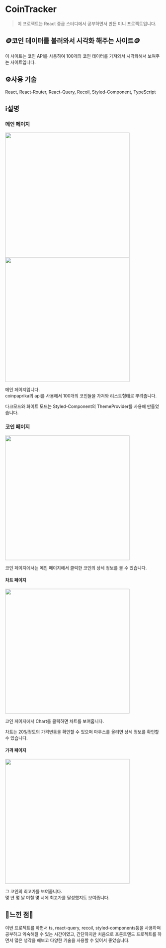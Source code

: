 # CoinTracker
> 이 프로젝트는 React 중급 스터디에서 공부하면서 만든 미니 프로젝트입니다.

## 🪙코인 데이터를 불러와서 시각화 해주는 사이트🪙

이 사이트는 코인 API를 사용하여 100개의 코인 데이터를 가져와서 시각화해서 보여주는 사이트입니다.

## ⚙️사용 기술
React, React-Router, React-Query, Recoil, Styled-Component, TypeScript

## ℹ️설명
### 메인 페이지
<img style="width: 400px" src="https://github.com/hyunmin200/CoinTracker/assets/102218665/0339b576-1dfe-4f63-ae58-e1de12b7bb81" />
<img style="width: 400px" src="https://github.com/hyunmin200/CoinTracker/assets/102218665/14a32860-babf-44eb-bb70-115755efee8d" />

메인 페이지입니다.  
coinpaprika의 api를 사용해서 100개의 코인들을 가져와 리스트형태로 뿌려줍니다.  

다크모드와 화이트 모드는 Styled-Component의 ThemeProvider를 사용해 만들었습니다.  

### 코인 페이지
<img style="width: 400px" src="https://github.com/hyunmin200/CoinTracker/assets/102218665/b327d934-a871-4a1d-aa35-38e3f2a0a2d8" />  

코인 페이지에서는 메인 페이지에서 클릭한 코인의 상세 정보를 볼 수 있습니다.  

#### 차트 페이지
<img style="width: 400px" src="https://github.com/hyunmin200/CoinTracker/assets/102218665/4010cf50-bbe0-400a-aa45-b840a970e161" />  

코인 페이지에서 Chart를 클릭하면 차트를 보여줍니다.  

차트는 20일정도의 가격변동을 확인할 수 있으며 마우스를 올리면 상세 정보를 확인할 수 있습니다.  

#### 가격 페이지
<img style="width: 400px" src="https://github.com/hyunmin200/CoinTracker/assets/102218665/aa0d437d-a3b0-4b59-8681-8f1723b0d98f" />  

그 코인의 최고가를 보여줍니다.  
몇 년 몇 날 며칠 몇 시에 최고가를 달성했지도 보여줍니다.

## 🧐느낀 점🧐
이번 프로젝트를 하면서 ts, react-query, recoil, styled-components등을 사용하며 공부하고 익숙해질 수 있는 시간이였고,
간단하지만 처음으로 프론트엔드 프로젝트를 하면서 많은 생각을 해보고 다양한 기술을 사용할 수 있어서 좋았습니다.

